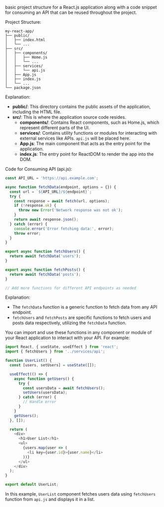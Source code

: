 
basic project structure for a React.js application along with a code snippet for consuming an API that can be reused throughout the project.

Project Structure:
```
my-react-app/
├── public/
│   ├── index.html
│   └── ...
├── src/
│   ├── components/
│   │   ├── Home.js
│   │   └── ...
│   ├── services/
│   │   └── api.js
│   ├── App.js
│   ├── index.js
│   └── ...
└── package.json
```

Explanation:
- **public/**: This directory contains the public assets of the application, including the HTML file.
- **src/**: This is where the application source code resides.
  - **components/**: Contains React components, such as Home.js, which represent different parts of the UI.
  - **services/**: Contains utility functions or modules for interacting with external services like APIs. `api.js` will be placed here.
  - **App.js**: The main component that acts as the entry point for the application.
  - **index.js**: The entry point for ReactDOM to render the app into the DOM.

Code for Consuming API (api.js):
```javascript
const API_URL = 'https://api.example.com';

async function fetchData(endpoint, options = {}) {
  const url = `${API_URL}/${endpoint}`;
  try {
    const response = await fetch(url, options);
    if (!response.ok) {
      throw new Error('Network response was not ok');
    }
    return await response.json();
  } catch (error) {
    console.error('Error fetching data:', error);
    throw error;
  }
}

export async function fetchUsers() {
  return await fetchData('users');
}

export async function fetchPosts() {
  return await fetchData('posts');
}

// Add more functions for different API endpoints as needed
```

Explanation:
- The `fetchData` function is a generic function to fetch data from any API endpoint.
- `fetchUsers` and `fetchPosts` are specific functions to fetch users and posts data respectively, utilizing the `fetchData` function.

You can import and use these functions in any component or module of your React application to interact with your API. For example:

```javascript
import React, { useState, useEffect } from 'react';
import { fetchUsers } from '../services/api';

function UserList() {
  const [users, setUsers] = useState([]);

  useEffect(() => {
    async function getUsers() {
      try {
        const usersData = await fetchUsers();
        setUsers(usersData);
      } catch (error) {
        // Handle error
      }
    }
    getUsers();
  }, []);

  return (
    <div>
      <h1>User List</h1>
      <ul>
        {users.map(user => (
          <li key={user.id}>{user.name}</li>
        ))}
      </ul>
    </div>
  );
}

export default UserList;
```

In this example, `UserList` component fetches users data using `fetchUsers` function from `api.js` and displays it in a list.
